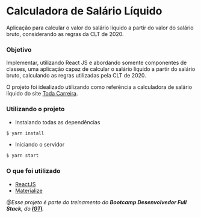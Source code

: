 # Calculadora de Salário Líquido

Aplicação para calcular o valor do salário líquido a partir do
valor do salário bruto, considerando as regras da CLT de 2020.

### Objetivo
 
Implementar, utilizando React JS e abordando somente componentes de classes, uma aplicação capaz de calcular o salário líquido a partir do
salário bruto, calculando as regras utilizadas pela CLT de 2020.

O projeto foi idealizado utilizando como referência a calculadora de salário líquido do site [Toda Carreira](https://www.todacarreira.com/calculo-salario-liquido/).

### Utilizando o projeto

- Instalando todas as dependências
```sh
$ yarn install
```

- Iniciando o servidor
```sh
$ yarn start
```

### O que foi utilizado

- [ReactJS]
- [Materialize]


_@Esse projeto é parte do treinamento do **Bootcamp Desenvolvedor Full Stack**, do **[IGTI]**._


[igti]: <https://www.igti.com.br/>
[reactjs]: <https://pt-br.reactjs.org/>
[materialize]: <https://materializecss.com/>
